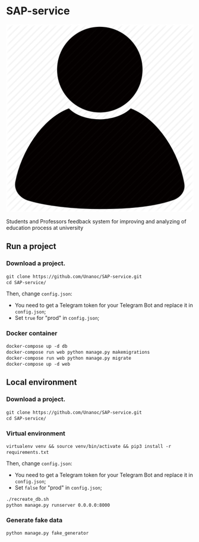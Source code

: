# SAP-service

<p align="center">
  <a href="#"><img src="https://github.com/Unanoc/SAP-service/blob/master/media/default/default_avatar.png" alt="SAP"></a>
</p>

Students and Professors feedback system for improving and analyzing of education process at university

## Run a project

### Download a project.
```
git clone https://github.com/Unanoc/SAP-service.git
cd SAP-service/
```

Then, change `config.json`: 
- You need to get a Telegram token for your Telegram Bot and replace it in `config.json`;
- Set `true` for "prod" in `config.json`;

### Docker container
```
docker-compose up -d db
docker-compose run web python manage.py makemigrations
docker-compose run web python manage.py migrate
docker-compose up -d web
```

## Local environment

### Download a project.
```
git clone https://github.com/Unanoc/SAP-service.git
cd SAP-service/
```

### Virtual environment
```
virtualenv venv && source venv/bin/activate && pip3 install -r requirements.txt
```

Then, change `config.json`: 
- You need to get a Telegram token for your Telegram Bot and replace it in `config.json`;
- Set `false` for "prod" in `config.json`;

```
./recreate_db.sh
python manage.py runserver 0.0.0.0:8000
```

### Generate fake data
```
python manage.py fake_generator
```